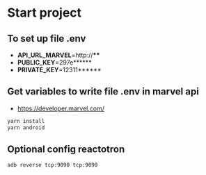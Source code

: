 # Start project

## To set up file .env

- **API_URL_MARVEL**=http://**\*\***
- **PUBLIC_KEY**=297e**\*\***
- **PRIVATE_KEY**=12311**\*\***

## Get variables to write file .env in marvel api

- https://developer.marvel.com/

```bash
yarn install
yarn android
```

## Optional config reactotron

```bash
adb reverse tcp:9090 tcp:9090
```
